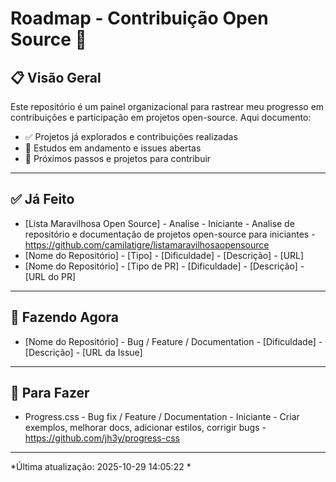 # Roadmap - Contribuição Open Source 🚀

## 📋 Visão Geral

Este repositório é um painel organizacional para rastrear meu progresso em contribuições e participação em projetos open-source. Aqui documento:

- ✅ Projetos já explorados e contribuições realizadas
- 🔄 Estudos em andamento e issues abertas
- 📅 Próximos passos e projetos para contribuir

---

## ✅ Já Feito

<!-- START_FEITO -->
* [Lista Maravilhosa Open Source] - Analise - Iniciante - Analise de repositório e documentação de projetos open-source para iniciantes - https://github.com/camilatigre/listamaravilhosaopensource
* [Nome do Repositório] - [Tipo] - [Dificuldade] - [Descrição] - [URL]
* [Nome do Repositório] - [Tipo de PR] - [Dificuldade] - [Descrição] - [URL do PR]
<!-- END_FEITO -->

---

## 🔄 Fazendo Agora

<!-- START_FAZENDO -->
* [Nome do Repositório] - Bug / Feature / Documentation - [Dificuldade] - [Descrição] - [URL da Issue]
<!-- END_FAZENDO -->

---

## 📅 Para Fazer

<!-- START_FAZER -->
* Progress.css - Bug fix / Feature / Documentation - Iniciante - Criar exemplos, melhorar docs, adicionar estilos, corrigir bugs - https://github.com/jh3y/progress-css
<!-- END_FAZER -->

---

*Última atualização: 2025-10-29 14:05:22 *
